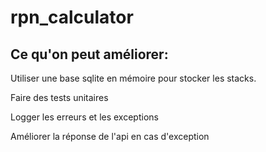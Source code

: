 # rpn_calculator

## Ce qu'on peut améliorer:

Utiliser une base sqlite en mémoire pour stocker les stacks.

Faire des tests unitaires

Logger les erreurs et les exceptions

Améliorer la réponse de l'api en cas d'exception


